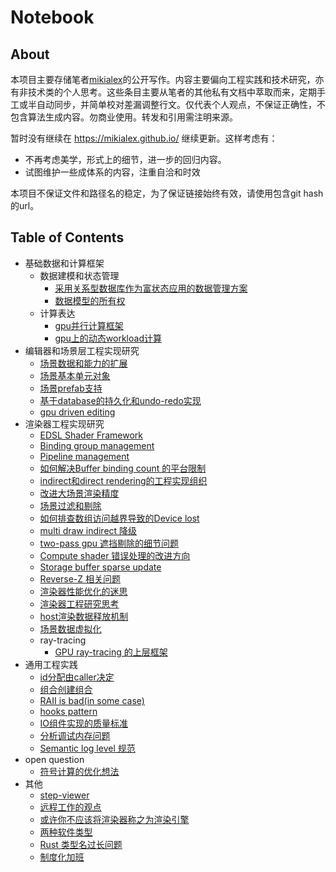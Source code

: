 # Notebook

## About

本项目主要存储笔者[mikialex](https://github.com/mikialex)的公开写作。内容主要偏向工程实践和技术研究，亦有非技术类的个人思考。这些条目主要从笔者的其他私有文档中萃取而来，定期手工或半自动同步，并简单校对差漏调整行文。仅代表个人观点，不保证正确性，不包含算法生成内容。勿商业使用。转发和引用需注明来源。

暂时没有继续在 <https://mikialex.github.io/> 继续更新。这样考虑有：

- 不再考虑美学，形式上的细节，进一步的回归内容。
- 试图维护一些成体系的内容，注重自洽和时效

本项目不保证文件和路径名的稳定，为了保证链接始终有效，请使用包含git hash的url。

## Table of Contents

- 基础数据和计算框架
  - 数据建模和状态管理
    - [采用关系型数据库作为富状态应用的数据管理方案](./data-modeling-and-computation/data-modeling/database-is-fundamental.md)
    - [数据模型的所有权](./data-modeling-and-computation/data-modeling/database-ownership-model.md)
  - 计算表达
    - [gpu并行计算框架](./data-modeling-and-computation/computation/parallel-compute-framework.md)
    - [gpu上的动态workload计算](./data-modeling-and-computation/computation/gpu-dynamic-workload.md)
- 编辑器和场景层工程实现研究
  - [场景数据和能力的扩展](./editor-engineering/scene-extension.md)
  - [场景基本单元对象](./editor-engineering/basic-scene-object-model.md)
  - [场景prefab支持](./editor-engineering/prefab.md)
  - [基于database的持久化和undo-redo实现](./editor-engineering/database-incremental-persistency.md)
  - [gpu driven editing](./editor-engineering/gpu-driven-editing.md)
- 渲染器工程实现研究
  - [EDSL Shader Framework](./renderer-engineering/edsl-shader.md)
  - [Binding group management](./renderer-engineering/binding-management.md)
  - [Pipeline management](./renderer-engineering/pipeline-management.md)
  - [如何解决Buffer binding count 的平台限制](./renderer-engineering/how-to-workaround-binding-count-limitation.md)
  - [indirect和direct rendering的工程实现组织](./renderer-engineering/indirect-direct-rendering.md)
  - [改进大场景渲染精度](./renderer-engineering/large-world-precision.md)
  - [场景过滤和剔除](./renderer-engineering/culling-system.md)
  - [如何排查数组访问越界导致的Device lost](./renderer-engineering/debug-device-lost.md)
  - [multi draw indirect 降级](./renderer-engineering/multi-indirect-draw-downgrade.md)
  - [two-pass gpu 遮挡剔除的细节问题](./renderer-engineering/two-pass-oc.md)
  - [Compute shader 错误处理的改进方向](./renderer-engineering/compute-shader-error-handling.md)
  - [Storage buffer sparse update](./renderer-engineering/storage-buffer-sparse-update.md)
  - [Reverse-Z 相关问题](./renderer-engineering/reverse-z.md)
  - [渲染器性能优化的迷思](./renderer-engineering/performance-optimization-think.md)
  - [渲染器工程研究思考](./renderer-engineering/rendering-engineering-think.md)
  - [host渲染数据释放机制](./renderer-engineering/dispose-host-data.md)
  - [场景数据虚拟化](./renderer-engineering/scene-virtualization.md)
  - ray-tracing
    - [GPU ray-tracing 的上层框架](./renderer-engineering/ray-tracing/scene-integration.md)
- 通用工程实践
  - [id分配由caller决定](./general-practice/caller-provide-id.md)
  - [组合创建组合](./general-practice/composition-create-composition.md)
  - [RAII is bad(in some case)](./general-practice/raii-is-bad.md)
  - [hooks pattern](./general-practice/hooks-pattern.md)
  - [IO组件实现的质量标准](./general-practice/better-io-impl.md)
  - [分析调试内存问题](./general-practice/debug-memory-issue.md)
  - [Semantic log level 规范](./general-practice/semantic-log-level.md)
- open question
  - [符号计算的优化想法](./misc/symbolic-compute.md)
- 其他
  - [step-viewer](./misc/step-viewer.md)
  - [远程工作的观点](./working/remote-work.md)
  - [或许你不应该将渲染器称之为渲染引擎](./working/language-corrpution.md)
  - [两种软件类型](./misc/two-kind-of-software.md)
  - [Rust 类型名过长问题](./misc/rust-huge-debug-symbol.md)
  - [制度化加班](./working/overtime-work.md)

